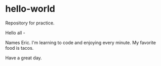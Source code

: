 # hello-world
Repository for practice.

Hello all -

Names Eric. I'm learning to code and enjoying every minute.
My favorite food is tacos.

Have a great day.
